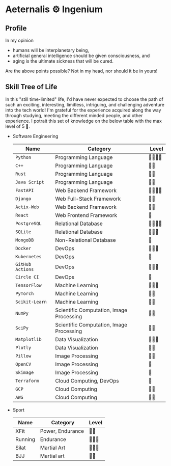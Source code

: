 # **Aeternalis** ⚙️ **Ingenium**

## **Profile**
In my opinion

* humans will be interplanetary being,
* artificial general intelligence should be given consciousness, and
* aging is the ultimate sickness that will be cured.

Are the above points possible? Not in my head, nor should it be in yours!

## **Skill Tree of Life**
In this "still time-limited" life, I'd have never expected to choose the path of such an exciting, interesting, limitless, intriguing, and challenging adventure into the tech world! I'm grateful for the experience acquired along the way through studying, meeting the different minded people, and other experience. I potrait this set of knowledge on the below table with the max level of 5 🚀.

* Software Engineering

  Name | Category | Level
  --|--|--
  `Python` | Programming Language | 🚀🚀🚀🚀
  `C++` | Programming Language | 🚀🚀
  `Rust` | Programming Language | 🚀🚀
  `Java Script` | Programming Language | 🚀🚀
  `FastAPI` | Web Backend Framework | 🚀🚀🚀🚀
  `Django` | Web Full-Stack Framework | 🚀🚀
  `Actix-Web` | Web Backend Framework | 🚀🚀
  `React` | Web Frontend Framework | 🚀
  `PostgreSQL` | Relational Database | 🚀🚀🚀🚀
  `SQLite` | Relational Database | 🚀🚀🚀
  `MongoDB` | Non-Relational Database | 🚀
  `Docker` | DevOps | 🚀🚀🚀
  `Kubernetes` | DevOps | 🚀
  `GitHub Actions` | DevOps | 🚀🚀🚀
  `Circle CI` | DevOps | 🚀
  `TensorFlow` | Machine Learning | 🚀🚀🚀
  `PyTorch` | Machine Learning | 🚀🚀
  `Scikit-Learn` | Machine Learning | 🚀🚀
  `NumPy` | Scientific Computation, Image Processing | 🚀🚀
  `SciPy` | Scientific Computation, Image Processing | 🚀🚀
  `Matplotlib` | Data Visualization |  🚀🚀🚀
  `Plotly` | Data Visualization | 🚀🚀
  `Pillow` | Image Processing | 🚀🚀
  `OpenCV` | Image Processing | 🚀
  `Skimage` | Image Processing | 🚀
  `Terraform` | Cloud Computing, DevOps | 🚀
  `GCP` | Cloud Computing | 🚀🚀
  `AWS` | Cloud Computing | 🚀🚀

* Sport

  Name | Category | Level
  --|--|--
  XFit | Power, Endurance | 🚀🚀
  Running | Endurance | 🚀🚀🚀
  Silat | Martial Art | 🚀🚀🚀
  BJJ | Martial art | 🚀🚀
